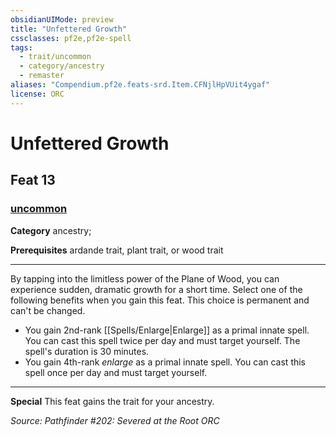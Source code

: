 ```yaml
---
obsidianUIMode: preview
title: "Unfettered Growth"
cssclasses: pf2e,pf2e-spell
tags:
  - trait/uncommon
  - category/ancestry
  - remaster
aliases: "Compendium.pf2e.feats-srd.Item.CFNjlHpVUit4ygaf"
license: ORC
---
```

# Unfettered Growth
## Feat 13
### [uncommon](uncommon "Uncommon Rarity Trait")

**Category** ancestry; 



**Prerequisites** ardande trait, plant trait, or wood trait
* * *
By tapping into the limitless power of the Plane of Wood, you can experience sudden, dramatic growth for a short time. Select one of the following benefits when you gain this feat. This choice is permanent and can't be changed.

*   You gain 2nd-rank [[Spells/Enlarge|Enlarge]] as a primal innate spell. You can cast this spell twice per day and must target yourself. The spell's duration is 30 minutes.
*   You gain 4th-rank _enlarge_ as a primal innate spell. You can cast this spell once per day and must target yourself.

* * *

**Special** This feat gains the trait for your ancestry.

*Source: Pathfinder #202: Severed at the Root*
*ORC*